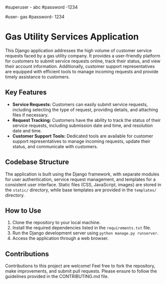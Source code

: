 #superuser - abc
#password -1234

#user- gas
#password- 1234
# Gas Utility Services Application

This Django application addresses the high volume of customer service requests faced by a gas utility company. It provides a user-friendly platform for customers to submit service requests online, track their status, and view their account information. Additionally, customer support representatives are equipped with efficient tools to manage incoming requests and provide timely assistance to customers.

## Key Features

- **Service Requests:** Customers can easily submit service requests, including selecting the type of request, providing details, and attaching files if necessary.
- **Request Tracking:** Customers have the ability to track the status of their service requests, including submission date and time, and resolution date and time.
- **Customer Support Tools:** Dedicated tools are available for customer support representatives to manage incoming requests, update their status, and communicate with customers.

## Codebase Structure

The application is built using the Django framework, with separate modules for user authentication, service request management, and templates for a consistent user interface. Static files (CSS, JavaScript, images) are stored in the `static/` directory, while base templates are provided in the `templates/` directory.

## How to Use

1. Clone the repository to your local machine.
2. Install the required dependencies listed in the `requirements.txt` file.
3. Run the Django development server using `python manage.py runserver`.
4. Access the application through a web browser.

## Contributions

Contributions to this project are welcome! Feel free to fork the repository, make improvements, and submit pull requests. Please ensure to follow the guidelines provided in the CONTRIBUTING.md file.



